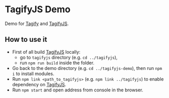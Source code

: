 # TagifyJS Demo
Demo for [Tagify](https://www.zoomio.org/tagify) and [TagifyJS](https://github.com/zoomio/tagifyjs).

## How to use it

- First of all build [TagifyJS](https://github.com/zoomio/tagifyjs) locally: 
    - go to `tagifyjs` directory (e.g. `cd ../tagifyjs`),
    - run `npm run build` inside the folder.
- Go back to the demo directory (e.g. `cd ../tagifyjs-demo`), then run `npm i` to install modules.
- Run `npm link <path_to_tagifyjs>` (e.g. `npm link ../tagifyjs`) to enable dependency on [TagifyJS](https://github.com/zoomio/tagifyjs).
- Run `npm start` and open address from console in the browser.
